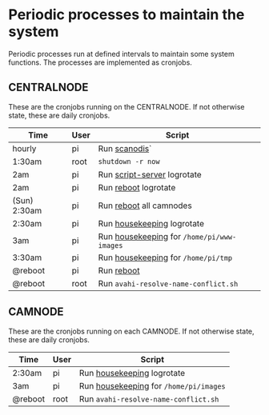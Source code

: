 # Periodic processes to maintain the system

Periodic processes run at defined intervals to maintain some system functions. The processes are implemented as cronjobs.

## CENTRALNODE

These are the cronjobs running on the CENTRALNODE. If not otherwise state, these are daily cronjobs.

| Time    | User | Script                                                            |
|---------|------|-------------------------------------------------------------------|
| hourly  | pi   | Run [scanodis](../src/scanodis)`                                  |
| 1:30am  | root | `shutdown -r now`                                                 |
| 2am     | pi   | Run [script-server](../src/script-server) logrotate               |
| 2am     | pi   | Run [reboot](../src/reboot) logrotate                             |
| (Sun) 2:30am  | pi   | Run [reboot](../src/reboot) all camnodes                    |
| 2:30am  | pi   | Run [housekeeping](../src/housekeeping) logrotate                 |
| 3am     | pi   | Run [housekeeping](../src/housekeeping) for `/home/pi/www-images` |
| 3:30am  | pi   | Run [housekeeping](../src/housekeeping) for `/home/pi/tmp`        |
| @reboot | pi   | Run [reboot](../src/reboot/)                                      |
| @reboot | root | Run `avahi-resolve-name-conflict.sh`                              |


## CAMNODE

These are the cronjobs running on each CAMNODE. If not otherwise state, these are daily cronjobs.

| Time    | User | Script                                                            |
|---------|------|-------------------------------------------------------------------|
| 2:30am  | pi   | Run [housekeeping](../src/housekeeping) logrotate                 |
| 3am     | pi   | Run [housekeeping](../src/housekeeping) for `/home/pi/images`     |
| @reboot | root | Run `avahi-resolve-name-conflict.sh`                              |

